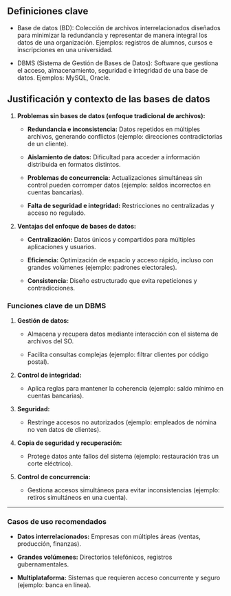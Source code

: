

## Definiciones clave

- Base de datos (BD): Colección de archivos interrelacionados diseñados para minimizar la redundancia y representar de manera integral los datos de una organización. Ejemplos: registros de alumnos, cursos e inscripciones en una universidad.

- DBMS (Sistema de Gestión de Bases de Datos): Software que gestiona el acceso, almacenamiento, seguridad e integridad de una base de datos. Ejemplos: MySQL, Oracle.


## Justificación y contexto de las bases de datos


1. **Problemas sin bases de datos (enfoque tradicional de archivos):**
    
    - **Redundancia e inconsistencia:** Datos repetidos en múltiples archivos, generando conflictos (ejemplo: direcciones contradictorias de un cliente).
        
    - **Aislamiento de datos:** Dificultad para acceder a información distribuida en formatos distintos.
        
    - **Problemas de concurrencia:** Actualizaciones simultáneas sin control pueden corromper datos (ejemplo: saldos incorrectos en cuentas bancarias).
        
    - **Falta de seguridad e integridad:** Restricciones no centralizadas y acceso no regulado.
        
2. **Ventajas del enfoque de bases de datos:**
    
    - **Centralización:** Datos únicos y compartidos para múltiples aplicaciones y usuarios.
        
    - **Eficiencia:** Optimización de espacio y acceso rápido, incluso con grandes volúmenes (ejemplo: padrones electorales).
        
    - **Consistencia:** Diseño estructurado que evita repeticiones y contradicciones.

### **Funciones clave de un DBMS**

1. **Gestión de datos:**
    
    - Almacena y recupera datos mediante interacción con el sistema de archivos del SO.
        
    - Facilita consultas complejas (ejemplo: filtrar clientes por código postal).
        
2. **Control de integridad:**
    
    - Aplica reglas para mantener la coherencia (ejemplo: saldo mínimo en cuentas bancarias).
        
3. **Seguridad:**
    
    - Restringe accesos no autorizados (ejemplo: empleados de nómina no ven datos de clientes).
        
4. **Copia de seguridad y recuperación:**
    
    - Protege datos ante fallos del sistema (ejemplo: restauración tras un corte eléctrico).
        
5. **Control de concurrencia:**
    
    - Gestiona accesos simultáneos para evitar inconsistencias (ejemplo: retiros simultáneos en una cuenta).
        

---

### **Casos de uso recomendados**

- **Datos interrelacionados:** Empresas con múltiples áreas (ventas, producción, finanzas).
    
- **Grandes volúmenes:** Directorios telefónicos, registros gubernamentales.
    
- **Multiplataforma:** Sistemas que requieren acceso concurrente y seguro (ejemplo: banca en línea).